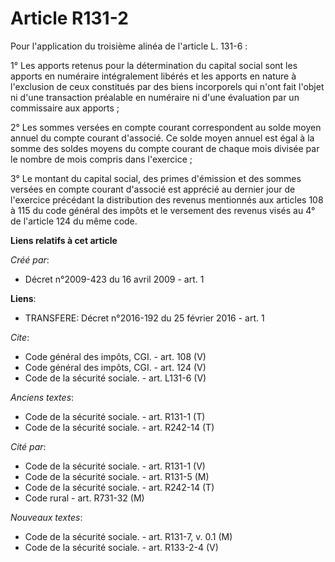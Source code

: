 # Article R131-2

Pour l'application du troisième alinéa de l'article L. 131-6 : 

1° Les apports retenus pour la détermination du capital social sont les apports en numéraire intégralement libérés et les
apports en nature à l'exclusion de ceux constitués par des biens incorporels qui n'ont fait l'objet ni d'une transaction
préalable en numéraire ni d'une évaluation par un commissaire aux apports ; 

2° Les sommes versées en compte courant correspondent au solde moyen annuel du compte courant d'associé. Ce solde moyen
annuel est égal à la somme des soldes moyens du compte courant de chaque mois divisée par le nombre de mois compris dans
l'exercice ; 

3° Le montant du capital social, des primes d'émission et des sommes versées en compte courant d'associé est apprécié au
dernier jour de l'exercice précédant la distribution des revenus mentionnés aux articles 108 à 115 du code général des impôts
et le versement des revenus visés au 4° de l'article 124 du même code.

**Liens relatifs à cet article**

_Créé par_:

  - Décret n°2009-423 du 16 avril 2009 - art. 1

**Liens**:

  - TRANSFERE: Décret n°2016-192 du 25 février 2016 - art. 1

_Cite_:

  - Code général des impôts, CGI. - art. 108 (V)
  - Code général des impôts, CGI. - art. 124 (V)
  - Code de la sécurité sociale. - art. L131-6 (V)

_Anciens textes_:

  - Code de la sécurité sociale. - art. R131-1 (T)
  - Code de la sécurité sociale. - art. R242-14 (T)

_Cité par_:

  - Code de la sécurité sociale. - art. R131-1 (V)
  - Code de la sécurité sociale. - art. R131-5 (M)
  - Code de la sécurité sociale. - art. R242-14 (T)
  - Code rural - art. R731-32 (M)

_Nouveaux textes_:

  - Code de la sécurité sociale. - art. R131-7, v. 0.1 (M)
  - Code de la sécurité sociale. - art. R133-2-4 (V)
